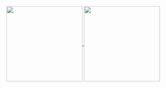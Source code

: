 <a href="https://github.com/riivx/stats">
  <img height=200 align="center" src="https://stats-gamma-gold.vercel.app//api?username=riivx" />
</a>
<a href="https://github.com/anuraghazra/convoychat">
  <img height=200 align="center" src="https://stats-gamma-gold.vercel.app//api/top-langs?username=riivx&layout=compact&langs_count=8&card_width=320" />
</a>
